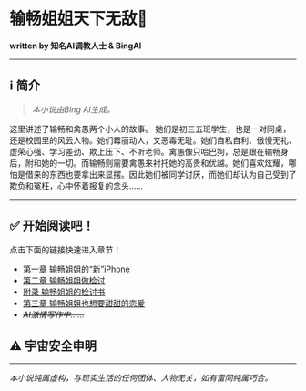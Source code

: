 # 输畅姐姐天下无敌🥰
**written by 知名AI调教人士 & BingAI**

------------


## ℹ 简介

> *本小说由Bing AI生成。*

这里讲述了输畅和禽愚两个小人的故事。
她们是初三五班学生，也是一对同桌，还是校园里的风云人物。她们霉丽动人，又恶毒无耻。她们自私自利、傲慢无礼、虚荣心强、学习差劲、欺上压下、不听老师。禽愚像只哈巴狗，总是跟在输畅身后，附和她的一切。而输畅则需要禽愚来衬托她的高贵和优越。她们喜欢炫耀，哪怕是借来的东西也要拿出来显摆。因此她们被同学讨厌，而她们却认为自己受到了欺负和冤枉，心中怀着报复的念头……

------------

## ✅ 开始阅读吧！

点击下面的链接快速进入章节！
- [第一章 输畅姐姐的“新”iPhone](/story/01.md "第一章 输畅姐姐的“新”iPhone")
- [第二章 输畅姐姐做检讨](/story/02.md "第二章 输畅姐姐做检讨")
 - [附录 输畅姐姐的检讨书](/story/02.md#附录-输畅姐姐的检讨书 "附录 输畅姐姐的检讨书")
- [第三章 输畅姐姐也想要甜甜的恋爱](/story/03.md "第三章 输畅姐姐也想要甜甜的恋爱")
- *~~AI激情写作中……~~*

## ⚠️ 宇宙安全申明

------------

*本小说纯属虚构，与现实生活的任何团体、人物无关，如有雷同纯属巧合。*
